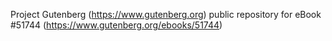 Project Gutenberg (https://www.gutenberg.org) public repository for
eBook #51744 (https://www.gutenberg.org/ebooks/51744)
